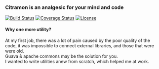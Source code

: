 ### Citramon is an analgesic for your mind and code
[![Build Status](https://travis-ci.org/TalosDx/citramon-util.svg?branch=master)](https://travis-ci.org/TalosDx/citramon-util) 
[![Coverage Status](https://coveralls.io/repos/github/TalosDx/citramon-util/badge.svg?branch=master)](https://coveralls.io/github/TalosDx/citramon-util?branch=master)
[![License](http://img.shields.io/:license-apache-brightgreen.svg)](http://www.apache.org/licenses/LICENSE-2.0.html)

#### Why one more utility?  
At my first job, there was a lot of pain caused by the poor quality of the code, it was impossible to connect external libraries, and those that were were old.  
Guava & apache commons may be the solution for you.  
I wanted to write utilities anew from scratch, which helped me at work.  
